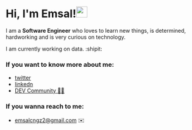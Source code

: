  # Hi, I'm Emsal!<img src="https://github.com/TheDudeThatCode/TheDudeThatCode/blob/master/Assets/Hi.gif" width="29px">
<!--
**emsalcengiz/emsalcengiz** is a ✨ _special_ ✨ repository because its `README.md` (this file) appears on your GitHub profile.

Here are some ideas to get you started:

- 🔭 I’m currently working on ...
- 🌱 I’m currently learning ...
- 👯 I’m looking to collaborate on ...
- 🤔 I’m looking for help with ...
- 💬 Ask me about ...
- 📫 How to reach me: ...
- 😄 Pronouns: ...
- ⚡ Fun fact: ...
--> 

 I am a **Software Engineer** who loves to learn new things, is determined, hardworking and is very curious on technology.
 
 I am currently working  on data.  :shipit:
 
 ### If you want to know more about me:

* [twitter ](https://https://twitter.com/emsalcngz)
* [linkedn](https://tr.linkedin.com/in/emsalcengiz)
* [DEV Community 👩‍💻](https://dev.to/emsalcengiz) 

 
 
 ### If you wanna reach to me:

* [emsalcngz2@gmail.com](mailto:emsalcngz2@gmail.com) :envelope: 

